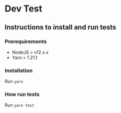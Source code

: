 # Dev Test

## Instructions to install and run tests

### Prerequirements

- NodeJS > v12.x.x
- Yarn > 1.21.1

### Installation

Run `yarn`

### How run tests

Run `yarn test`
